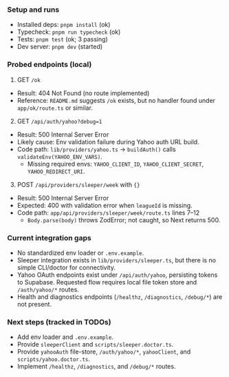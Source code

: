 ### Setup and runs

- Installed deps: `pnpm install` (ok)
- Typecheck: `pnpm run typecheck` (ok)
- Tests: `pnpm test` (ok; 3 passing)
- Dev server: `pnpm dev` (started)

### Probed endpoints (local)

1) GET `/ok`
- Result: 404 Not Found (no route implemented)
- Reference: `README.md` suggests `/ok` exists, but no handler found under `app/ok/route.ts` or similar.

2) GET `/api/auth/yahoo?debug=1`
- Result: 500 Internal Server Error
- Likely cause: Env validation failure during Yahoo auth URL build.
- Code path: `lib/providers/yahoo.ts` → `buildAuth()` calls `validateEnv(YAHOO_ENV_VARS)`.
  - Missing required envs: `YAHOO_CLIENT_ID`, `YAHOO_CLIENT_SECRET`, `YAHOO_REDIRECT_URI`.

3) POST `/api/providers/sleeper/week` with `{}`
- Result: 500 Internal Server Error
- Expected: 400 with validation error when `leagueId` is missing.
- Code path: `app/api/providers/sleeper/week/route.ts` lines 7–12
  - `Body.parse(body)` throws ZodError; not caught, so Next returns 500.

### Current integration gaps

- No standardized env loader or `.env.example`.
- Sleeper integration exists in `lib/providers/sleeper.ts`, but there is no simple CLI/doctor for connectivity.
- Yahoo OAuth endpoints exist under `/api/auth/yahoo`, persisting tokens to Supabase. Requested flow requires local file token store and `/auth/yahoo/*` routes.
- Health and diagnostics endpoints (`/healthz`, `/diagnostics`, `/debug/*`) are not present.

### Next steps (tracked in TODOs)

- Add env loader and `.env.example`.
- Provide `sleeperClient` and `scripts/sleeper.doctor.ts`.
- Provide `yahooAuth` file-store, `/auth/yahoo/*`, `yahooClient`, and `scripts/yahoo.doctor.ts`.
- Implement `/healthz`, `/diagnostics`, and `/debug/*` routes.

